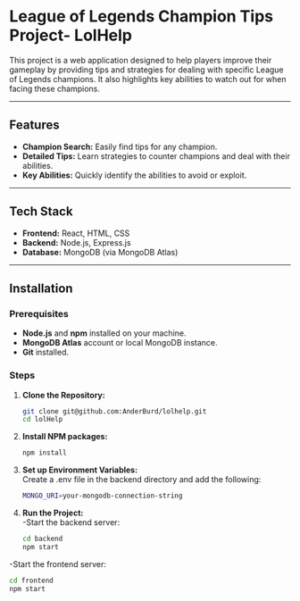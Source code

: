 # League of Legends Champion Tips Project- LolHelp

This project is a web application designed to help players improve their gameplay by providing tips and strategies for dealing with specific League of Legends champions. It also highlights key abilities to watch out for when facing these champions.

---

## Features

- **Champion Search:** Easily find tips for any champion.
- **Detailed Tips:** Learn strategies to counter champions and deal with their abilities.
- **Key Abilities:** Quickly identify the abilities to avoid or exploit.

---

## Tech Stack

- **Frontend:** React, HTML, CSS
- **Backend:** Node.js, Express.js
- **Database:** MongoDB (via MongoDB Atlas)

---

## Installation

### Prerequisites

- **Node.js** and **npm** installed on your machine.
- **MongoDB Atlas** account or local MongoDB instance.
- **Git** installed.

### Steps

1. **Clone the Repository:**
   ```bash
   git clone git@github.com:AnderBurd/lolhelp.git
   cd lolHelp

2. **Install NPM packages:**
   ```bash
   npm install
3. **Set up Environment Variables:** <br>
  Create a .env file in the backend directory and add the following:
   ```bash
   MONGO_URI=your-mongodb-connection-string
4. **Run the Project:** <br>
  -Start the backend server:
   ```bash
   cd backend
   npm start 
  -Start the frontend server: <br>
   ```bash
   cd frontend
   npm start

